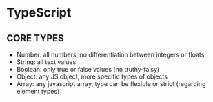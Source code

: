 # TypeScript

## CORE TYPES

- Number: all numbers, no differentiation between integers or floats
- String: all text values
- Boolean: only true or false values (no truthy-falsy)
- Object: any JS object, more specific types of objects
- Array: any javascript array, type can be flexible or strict (regarding element types)

